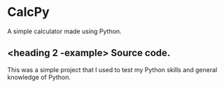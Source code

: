 # CalcPy
A simple calculator made using Python.

## <heading 2 -example> Source code.
This was a simple project that I used to test my Python skills and general knowledge of Python.